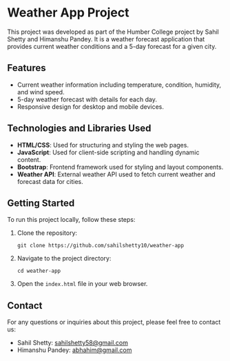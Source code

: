 # Weather App Project

This project was developed as part of the Humber College project by Sahil Shetty and Himanshu Pandey. It is a weather forecast application that provides current weather conditions and a 5-day forecast for a given city.

## Features

- Current weather information including temperature, condition, humidity, and wind speed.
- 5-day weather forecast with details for each day.
- Responsive design for desktop and mobile devices.

## Technologies and Libraries Used

- **HTML/CSS**: Used for structuring and styling the web pages.
- **JavaScript**: Used for client-side scripting and handling dynamic content.
- **Bootstrap**: Frontend framework used for styling and layout components.
- **Weather API**: External weather API used to fetch current weather and forecast data for cities.

## Getting Started

To run this project locally, follow these steps:

1. Clone the repository:

   ```
   git clone https://github.com/sahilshetty10/weather-app
   ```

2. Navigate to the project directory:

   ```
   cd weather-app
   ```

3. Open the `index.html` file in your web browser.

## Contact

For any questions or inquiries about this project, please feel free to contact us:

- Sahil Shetty: sahilshetty58@gmail.com
- Himanshu Pandey: abhahim@gmail.com
